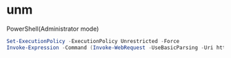 # unm

PowerShell(Administrator mode)

```powershell
Set-ExecutionPolicy -ExecutionPolicy Unrestricted -Force
Invoke-Expression -Command (Invoke-WebRequest -UseBasicParsing -Uri https://raw.githubusercontent.com/N1ghtMoon/unm/master/unm.ps1).Content
```

